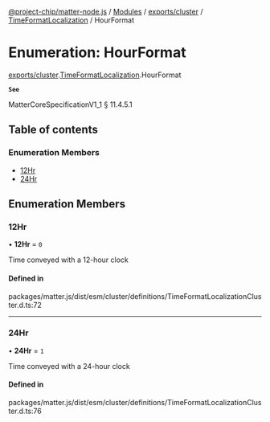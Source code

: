 [@project-chip/matter-node.js](../README.md) / [Modules](../modules.md) / [exports/cluster](../modules/exports_cluster.md) / [TimeFormatLocalization](../modules/exports_cluster.TimeFormatLocalization.md) / HourFormat

# Enumeration: HourFormat

[exports/cluster](../modules/exports_cluster.md).[TimeFormatLocalization](../modules/exports_cluster.TimeFormatLocalization.md).HourFormat

**`See`**

MatterCoreSpecificationV1_1 § 11.4.5.1

## Table of contents

### Enumeration Members

- [12Hr](exports_cluster.TimeFormatLocalization.HourFormat.md#12hr)
- [24Hr](exports_cluster.TimeFormatLocalization.HourFormat.md#24hr)

## Enumeration Members

### 12Hr

• **12Hr** = ``0``

Time conveyed with a 12-hour clock

#### Defined in

packages/matter.js/dist/esm/cluster/definitions/TimeFormatLocalizationCluster.d.ts:72

___

### 24Hr

• **24Hr** = ``1``

Time conveyed with a 24-hour clock

#### Defined in

packages/matter.js/dist/esm/cluster/definitions/TimeFormatLocalizationCluster.d.ts:76
